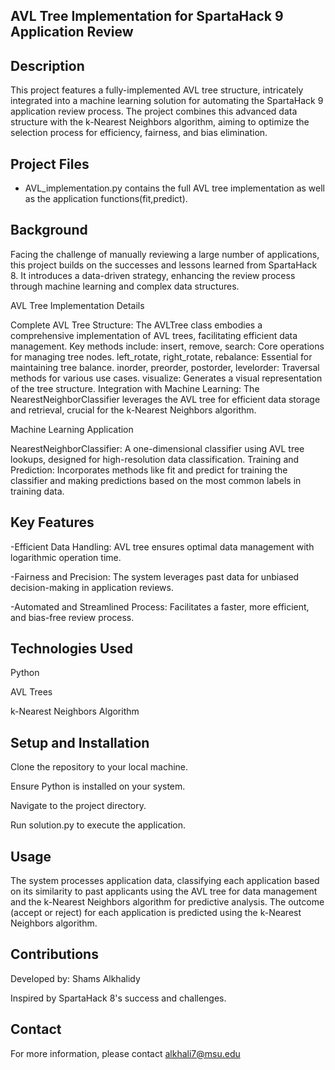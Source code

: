 ## AVL Tree Implementation for SpartaHack 9 Application Review

## Description

This project features a fully-implemented AVL tree structure, intricately integrated into a machine learning solution for automating the SpartaHack 9 application review process. The project combines this advanced data structure with the k-Nearest Neighbors algorithm, aiming to optimize the selection process for efficiency, fairness, and bias elimination.

## Project Files

- AVL_implementation.py contains the full AVL tree implementation as well as the application functions(fit,predict).



## Background

Facing the challenge of manually reviewing a large number of applications, this project builds on the successes and lessons learned from SpartaHack 8. It introduces a data-driven strategy, enhancing the review process through machine learning and complex data structures.

AVL Tree Implementation Details

Complete AVL Tree Structure: The AVLTree class embodies a comprehensive implementation of AVL trees, facilitating efficient data management. Key methods include:
insert, remove, search: Core operations for managing tree nodes.
left_rotate, right_rotate, rebalance: Essential for maintaining tree balance.
inorder, preorder, postorder, levelorder: Traversal methods for various use cases.
visualize: Generates a visual representation of the tree structure.
Integration with Machine Learning: The NearestNeighborClassifier leverages the AVL tree for efficient data storage and retrieval, crucial for the k-Nearest Neighbors algorithm.

Machine Learning Application

NearestNeighborClassifier: A one-dimensional classifier using AVL tree lookups, designed for high-resolution data classification.
Training and Prediction: Incorporates methods like fit and predict for training the classifier and making predictions based on the most common labels in training data.

## Key Features

-Efficient Data Handling: AVL tree ensures optimal data management with logarithmic operation time.

-Fairness and Precision: The system leverages past data for unbiased decision-making in application reviews.

-Automated and Streamlined Process: Facilitates a faster, more efficient, and bias-free review process.

## Technologies Used

Python

AVL Trees

k-Nearest Neighbors Algorithm

## Setup and Installation

Clone the repository to your local machine.

Ensure Python is installed on your system.

Navigate to the project directory.

Run solution.py to execute the application.

## Usage

The system processes application data, classifying each application based on its similarity to past applicants using the AVL tree for data management and the k-Nearest Neighbors algorithm for predictive analysis. The outcome (accept or reject) for each application is predicted using the k-Nearest Neighbors algorithm.


## Contributions

Developed by: Shams Alkhalidy

Inspired by SpartaHack 8's success and challenges.

## Contact
For more information, please contact alkhali7@msu.edu
